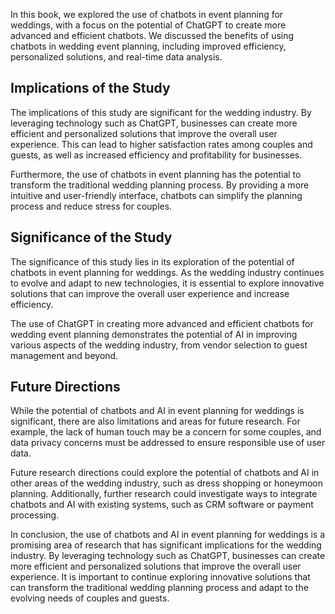 
In this book, we explored the use of chatbots in event planning for weddings, with a focus on the potential of ChatGPT to create more advanced and efficient chatbots. We discussed the benefits of using chatbots in wedding event planning, including improved efficiency, personalized solutions, and real-time data analysis.

Implications of the Study
-------------------------

The implications of this study are significant for the wedding industry. By leveraging technology such as ChatGPT, businesses can create more efficient and personalized solutions that improve the overall user experience. This can lead to higher satisfaction rates among couples and guests, as well as increased efficiency and profitability for businesses.

Furthermore, the use of chatbots in event planning has the potential to transform the traditional wedding planning process. By providing a more intuitive and user-friendly interface, chatbots can simplify the planning process and reduce stress for couples.

Significance of the Study
-------------------------

The significance of this study lies in its exploration of the potential of chatbots in event planning for weddings. As the wedding industry continues to evolve and adapt to new technologies, it is essential to explore innovative solutions that can improve the overall user experience and increase efficiency.

The use of ChatGPT in creating more advanced and efficient chatbots for wedding event planning demonstrates the potential of AI in improving various aspects of the wedding industry, from vendor selection to guest management and beyond.

Future Directions
-----------------

While the potential of chatbots and AI in event planning for weddings is significant, there are also limitations and areas for future research. For example, the lack of human touch may be a concern for some couples, and data privacy concerns must be addressed to ensure responsible use of user data.

Future research directions could explore the potential of chatbots and AI in other areas of the wedding industry, such as dress shopping or honeymoon planning. Additionally, further research could investigate ways to integrate chatbots and AI with existing systems, such as CRM software or payment processing.

In conclusion, the use of chatbots and AI in event planning for weddings is a promising area of research that has significant implications for the wedding industry. By leveraging technology such as ChatGPT, businesses can create more efficient and personalized solutions that improve the overall user experience. It is important to continue exploring innovative solutions that can transform the traditional wedding planning process and adapt to the evolving needs of couples and guests.
